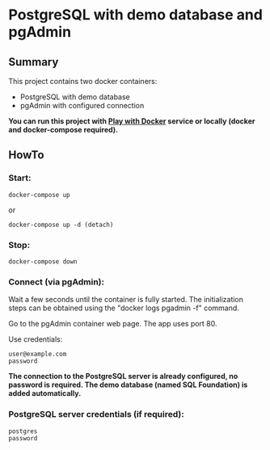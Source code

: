 # PostgreSQL with demo database and pgAdmin
## Summary
This project contains two docker containers:

- PostgreSQL with demo database
- pgAdmin with configured connection

**You can run this project with [Play with Docker](https://labs.play-with-docker.com/ "Play with Docker") service or locally (docker and docker-compose required).**
## HowTo
### Start:
    docker-compose up
or

    docker-compose up -d (detach)
### Stop:
    docker-compose down
### Connect (via pgAdmin):
Wait a few seconds until the container is fully started. The initialization steps can be obtained using the "docker logs pgadmin -f" command.

Go to the pgAdmin container web page. The app uses port 80.

Use credentials:

    user@example.com
    password

**The connection to the PostgreSQL server is already configured, no password is required. The demo database (named SQL Foundation) is added automatically.**
### PostgreSQL server credentials (if required):

    postgres
    password
